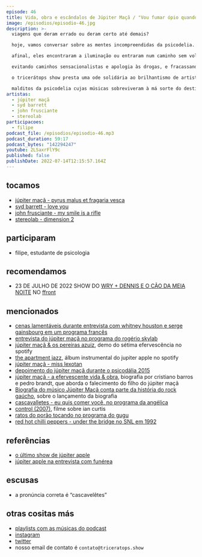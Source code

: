 ```yaml
---
episode: 46
title: Vida, obra e escândalos de Júpiter Maçã / "Vou fumar ópio quando crescer"
image: /episodios/episodio-46.jpg
description: >-
  viagens que deram errado ou deram certo até demais?

  hoje, vamos conversar sobre as mentes incompreendidas da psicodelia. 

  afinal, eles encontraram a iluminação ou entraram num caminho sem volta de agonia e solidão?

  evitando caminhos sensacionalistas e apologia às drogas, e fracassando em todos os aspectos,

  o tricerátops show presta uma ode solidária ao brilhantismo de artistas como júpiter maçã, syd barrett, frusciante, 

  malditos da psicodelia cujas músicas sobreviveram à má sorte do destino
artistas:
  - júpiter maçã
  - syd barrett
  - john frusciante
  - stereolab
participacoes:
  - filipe
podcast_file: /episodios/episodio-46.mp3
podcast_duration: 59:17
podcast_bytes: "142294247"
youtube: 2LSaxrFlY9c
published: false
publishDate: 2022-07-14T12:15:57.164Z
---
```

## tocamos
* [júpiter maçã - pyrus malus et fragaria vesca](https://www.youtube.com/watch?v=C9VtiN1WPUs)
* [syd barrett - love you](https://www.youtube.com/watch?v=2uARFbTLxYI)
* [john frusciante - my smile is a rifle](https://www.youtube.com/watch?v=3UsnfkAG52s)
* [stereolab - dimension 2](https://www.youtube.com/watch?v=HPKQgMGWot0)

## participaram
* filipe, estudante de psicologia

## recomendamos
* 23 DE JULHO DE 2022 SHOW DO [WRY + DENNIS E O CÃO DA MEIA NOITE](https://www.instagram.com/p/Cf4e0FFpIBq/)
NO [ffront](https://www.instagram.com/seufffront/)

## mencionados
* [cenas lamentáveis durante entrevista com whitney houston e serge gainsbourg em um programa francês](https://www.youtube.com/watch?v=yQ7MqgSEK0I)
* [entrevista do júpiter maçã no programa do rogério skylab](https://www.youtube.com/watch?v=V48E_pRlKjE)
* [júpiter maçã & os pereiras azuiz](https://open.spotify.com/album/2BmnJjR1lv78ZU8P9ur9UV), demo do sétima efervescência no spotify
* [the apartment jazz](https://open.spotify.com/album/5Lt9Envxj2Ss6INDFoJdUb), álbum instrumental do jupiter apple no spotify
* [júpiter maçã - miss lexotan](https://www.youtube.com/watch?v=g4Ng6sfmWEI)
* [depoimento do júpiter maçã durante o psicodália 2015](https://www.youtube.com/watch?v=_lycCvMhJu8)
* [júpiter maçã - a efervescente vida & obra](https://www.produtooficial.com.br/livro-jupitermaca), biografia por cristiano barros e pedro brandt, que aborda o falecimento do filho do júpiter maçã
* [Biografia do músico Júpiter Maçã conta parte da história do rock gaúcho](https://www.jornaldocomercio.com/_conteudo/cultura/2018/08/646421-biografia-de-jupiter-maca-e-lancada-nesta-quarta-em-porto-alegre.html), sobre o lançamento da biografia
* [cascavalletes - eu quis comer você, no programa da angélica](https://www.youtube.com/watch?v=_qX0_gvYMPg)
* [control (2007)](https://www.youtube.com/watch?v=s66yHBDiEb4), filme sobre ian curtis
* [ratos do porão tocando no programa do gugu](https://www.youtube.com/watch?v=0km39dFxMEY)
* [red hot chilli peppers - under the bridge no SNL em 1992](https://www.youtube.com/watch?v=9nZ64GZsZJg)

## referências
* [o último show de júpiter apple](https://www.youtube.com/watch?v=5yCG4-Zuhk0)
* [júpiter apple na entrevista com funérea](https://www.youtube.com/watch?v=D0Yda0Q69B8)

## escusas
* a pronúncia correta é “cascavelêtes”

## otras cositas más
* [playlists com as músicas do podcast](https://www.triceratops.show/playlists/)
* [instagram](https://www.instagram.com/triceratops.show/)
* [twitter](https://twitter.com/TriceratopsShow/)
* nosso email de contato é `contato@triceratops.show`
